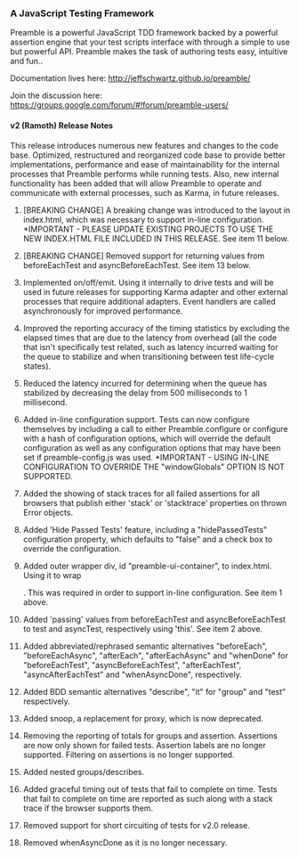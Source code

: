 ### A JavaScript Testing Framework ###

Preamble is a powerful JavaScript TDD framework backed by a powerful assertion engine that your test scripts interface with through a simple to use but powerful API. Preamble makes the task of authoring tests easy, intuitive and fun..

Documentation lives here: http://jeffschwartz.github.io/preamble/

Join the discussion here: https://groups.google.com/forum/#!forum/preamble-users/

#### v2 (Ramoth) Release Notes
This release introduces numerous new features and changes to the code base. 
Optimized, restructured and reorganized code base to provide better 
implementations, performance and ease of maintainability for the internal 
processes that Preamble performs while running tests. Also, new internal 
functionality has been added that will allow Preamble to operate and 
communicate with external processes, such as Karma, in future releases.

1) [BREAKING CHANGE] A breaking change was introduced to the layout in 
index.html, which was necessary to support in-line 
configuration. *IMPORTANT - PLEASE UPDATE EXISTING PROJECTS TO USE THE NEW 
INDEX.HTML FILE INCLUDED IN THIS RELEASE. See item 11 below.

2) [BREAKING CHANGE] Removed support for returning values from beforeEachTest 
and asyncBeforeEachTest. See item 13 below.

3) Implemented on/off/emit. Using it internally to drive tests and will be 
used in future releases for supporting Karma adapter and other external 
processes that require additional adapters. Event handlers are called 
asynchronously for improved performance.

4) Improved the reporting accuracy of the timing statistics by excluding the
elapsed times that are due to the latency from overhead (all the code that 
isn't specifically test related, such as latency incurred waiting for the 
queue to stabilize and when transitioning between test life-cycle states).

5) Reduced the latency incurred for determining when the queue has stabilized
by decreasing the delay from 500 milliseconds to 1 millisecond.

7) Added in-line configuration support. Tests can now configure themselves 
by including a call to either Preamble.configure or configure with a hash 
of configuration options, which will override the default configuration as 
well as any configuration options that may have been set if 
preamble-config.js was used. *IMPORTANT - USING IN-LINE CONFIGURATION TO 
OVERRIDE THE "windowGlobals" OPTION IS NOT SUPPORTED.

8) Added the showing of stack traces for all failed assertions for all 
browsers that publish either 'stack' or 'stacktrace' properties on thrown 
Error objects.

9) Added 'Hide Passed Tests' feature, including a "hidePassedTests" 
configuration property, which defaults to "false" and a check box to 
override the configuration.

11) Added outer wrapper div, id "preamble-ui-container", to index.html. Using
it to wrap <div id="ui-test-container" class="ui-test-container">. This was 
required in order to support in-line configuration. See item 1 above. 

13) Added 'passing' values from beforeEachTest and asyncBeforeEachTest to
test and asyncTest, respectively using 'this'. See item 2 above.

14) Added abbreviated/rephrased semantic alternatives "beforeEach", 
"beforeEachAsync", "afterEach", "afterEachAsync" and "whenDone" for 
"beforeEachTest", "asyncBeforeEachTest", "afterEachTest", "asyncAfterEachTest"
and "whenAsyncDone", respectively.

15) Added BDD semantic alternatives "describe", "it" for "group" and "test"
respectively.

16) Added snoop, a replacement for proxy, which is now deprecated.

17) Removing the reporting of totals for groups and assertion. Assertions 
are now only shown for failed tests. Assertion labels are no longer supported.
Filtering on assertions is no longer supported.

18) Added nested groups/describes.

19) Added graceful timing out of tests that fail to complete on time. Tests
that fail to complete on time are reported as such along with a stack trace
if the browser supports them.

20) Removed support for short circuiting of tests for v2.0 release.

21) Removed whenAsyncDone as it is no longer necessary.
